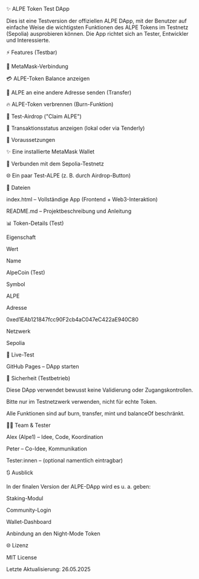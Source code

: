 ✨ ALPE Token Test DApp

Dies ist eine Testversion der offiziellen ALPE DApp, mit der Benutzer auf einfache Weise die wichtigsten Funktionen des ALPE Tokens im Testnetz (Sepolia) ausprobieren können. Die App richtet sich an Tester, Entwickler und Interessierte.

⚡ Features (Testbar)

🔗 MetaMask-Verbindung

💳 ALPE-Token Balance anzeigen

🔄 ALPE an eine andere Adresse senden (Transfer)

🔥 ALPE-Token verbrennen (Burn-Funktion)

🌟 Test-Airdrop ("Claim ALPE")

🔢 Transaktionsstatus anzeigen (lokal oder via Tenderly)

🔧 Voraussetzungen

✨ Eine installierte MetaMask Wallet

🔺 Verbunden mit dem Sepolia-Testnetz

🌐 Ein paar Test-ALPE (z. B. durch Airdrop-Button)

📂 Dateien

index.html – Vollständige App (Frontend + Web3-Interaktion)

README.md – Projektbeschreibung und Anleitung

📊 Token-Details (Test)

Eigenschaft

Wert

Name

AlpeCoin (Test)

Symbol

ALPE

Adresse

0xed1EAb121847fcc90F2cb4aC047eC422aE940C80

Netzwerk

Sepolia

🚀 Live-Test

GitHub Pages – DApp starten

🚧 Sicherheit (Testbetrieb)

Diese DApp verwendet bewusst keine Validierung oder Zugangskontrollen.

Bitte nur im Testnetzwerk verwenden, nicht für echte Token.

Alle Funktionen sind auf burn, transfer, mint und balanceOf beschränkt.

👨‍💻 Team & Tester

Alex (Alpe1) – Idee, Code, Koordination

Peter – Co-Idee, Kommunikation

Tester:innen – (optional namentlich eintragbar)

🔃 Ausblick

In der finalen Version der ALPE-DApp wird es u. a. geben:

Staking-Modul

Community-Login

Wallet-Dashboard

Anbindung an den Night-Mode Token

🌐 Lizenz

MIT License

Letzte Aktualisierung: 26.05.2025

